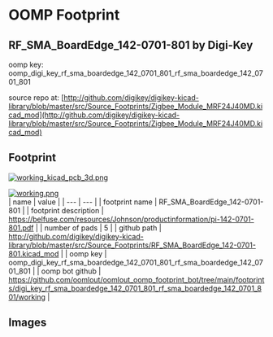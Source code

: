 # OOMP Footprint  
## RF_SMA_BoardEdge_142-0701-801  by Digi-Key  
  
oomp key: oomp_digi_key_rf_sma_boardedge_142_0701_801_rf_sma_boardedge_142_0701_801  
  
source repo at: [http://github.com/digikey/digikey-kicad-library/blob/master/src/Source_Footprints/Zigbee_Module_MRF24J40MD.kicad_mod](http://github.com/digikey/digikey-kicad-library/blob/master/src/Source_Footprints/Zigbee_Module_MRF24J40MD.kicad_mod)  
## Footprint  
  
[![working_kicad_pcb_3d.png](working_kicad_pcb_3d_600.png)](working_kicad_pcb_3d.png)  
  
[![working.png](working_600.png)](working.png)  
| name | value | 
| --- | --- | 
| footprint name | RF_SMA_BoardEdge_142-0701-801 | 
| footprint description | https://belfuse.com/resources/Johnson/productinformation/pi-142-0701-801.pdf | 
| number of pads | 5 | 
| github path | http://github.com/digikey/digikey-kicad-library/blob/master/src/Source_Footprints/RF_SMA_BoardEdge_142-0701-801.kicad_mod | 
| oomp key | oomp_digi_key_rf_sma_boardedge_142_0701_801_rf_sma_boardedge_142_0701_801 | 
| oomp bot github | https://github.com/oomlout/oomlout_oomp_footprint_bot/tree/main/footprints/digi_key_rf_sma_boardedge_142_0701_801_rf_sma_boardedge_142_0701_801/working | 
## Images  

